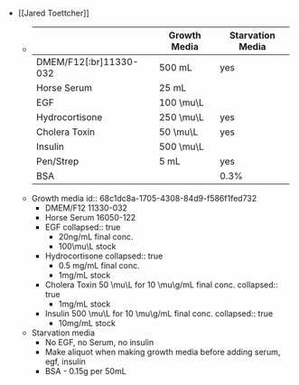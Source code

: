 - [[Jared Toettcher]]
	- ||Growth Media|Starvation Media|
	  |--|--|--|
	  |DMEM/F12[:br]11330-032|500 mL|yes|
	  |Horse Serum|25 mL||
	  |EGF|100 \mu\L||
	  |Hydrocortisone|250 \mu\L|yes|
	  |Cholera Toxin|50 \mu\L|yes|
	  |Insulin|500 \mu\L||
	  |Pen/Strep|5 mL|yes|
	  |BSA||0.3%|
	- Growth media
	  id:: 68c1dc8a-1705-4308-84d9-f586f1fed732
		- DMEM/F12 11330-032
		- Horse Serum 16050-122
		- EGF
		  collapsed:: true
			- 20ng/mL final conc.
			- 100\mu\L stock
		- Hydrocortisone
		  collapsed:: true
			- 0.5 mg/mL final conc.
			- 1mg/mL stock
		- Cholera Toxin 50 \mu\L for 10 \mu\g/mL final conc.
		  collapsed:: true
			- 1mg/mL stock
		- Insulin 500 \mu\L for 10 \mu\g/mL final conc.
		  collapsed:: true
			- 10mg/mL stock
	- Starvation media
		- No EGF, no Serum, no insulin
		- Make aliquot when making growth media before adding serum, egf, insulin
		- BSA - 0.15g per 50mL